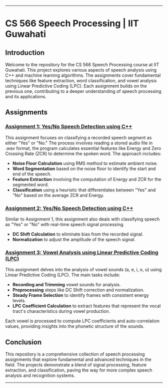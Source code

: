 
---

# CS 566 Speech Processing | IIT Guwahati

## Introduction

Welcome to the repository for the CS 566 Speech Processing course at IIT Guwahati. This project explores various aspects of speech analysis using C++ and machine learning algorithms. The assignments cover fundamental techniques like feature extraction, word classification, and vowel analysis using Linear Predictive Coding (LPC). Each assignment builds on the previous one, contributing to a deeper understanding of speech processing and its applications.

## Assignments

### [Assignment 1: Yes/No Speech Detection using C++](./Assignment1)
This assignment focuses on classifying a recorded speech segment as either "Yes" or "No." The process involves reading a stored audio file in .wav format, the program calculates essential features like Energy and Zero Crossing Rate (ZCR) to determine the spoken word. The approach includes:
- **Noise Floor Calculation** using RMS method to estimate ambient noise.
- **Word Segmentation** based on the noise floor to identify the start and end of the speech.
- **Feature Extraction** involving the computation of Energy and ZCR for the segmented word.
- **Classification** using a heuristic that differentiates between "Yes" and "No" based on the average ZCR and Energy.

### [Assignment 2: Yes/No Speech Detection using C++](./Assignment2)
Similar to Assignment 1, this assignment also deals with classifying speech as "Yes" or "No" with real-time speech signal processing.
- **DC Shift Calculation** to eliminate bias from the recorded signal.
- **Normalization** to adjust the amplitude of the speech signal.

### [Assignment 3: Vowel Analysis using Linear Predictive Coding (LPC)](./Assignment3)
This assignment delves into the analysis of vowel sounds (a, e, i, o, u) using Linear Predictive Coding (LPC). The main tasks include:
- **Recording and Trimming** vowel sounds for analysis.
- **Preprocessing** steps like DC Shift correction and normalization.
- **Steady Frame Selection** to identify frames with consistent energy levels.
- **LPC Coefficient Calculation** to extract features that represent the vocal tract's characteristics during vowel production.

Each vowel is processed to compute LPC coefficients and auto-correlation values, providing insights into the phonetic structure of the sounds.

## Conclusion

This repository is a comprehensive collection of speech processing assignments that explore fundamental and advanced techniques in the field. The projects demonstrate a blend of signal processing, feature extraction, and classification, paving the way for more complex speech analysis and recognition systems.

---